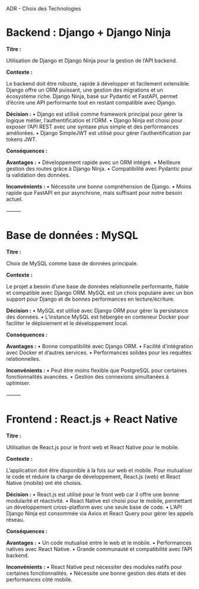 ADR - Choix des Technologies

# Backend : Django + Django Ninja

**Titre :**

Utilisation de Django et Django Ninja pour la gestion de l’API backend.

**Contexte :**

Le backend doit être robuste, rapide à développer et facilement extensible. Django offre un ORM puissant, une gestion des migrations et un écosystème riche. Django Ninja, basé sur Pydantic et FastAPI, permet d’écrire une API performante tout en restant compatible avec Django.

**Décision :**
	•	Django est utilisé comme framework principal pour gérer la logique métier, l’authentification et l’ORM.
	•	Django Ninja est choisi pour exposer l’API REST avec une syntaxe plus simple et des performances améliorées.
	•	Django SimpleJWT est utilisé pour gérer l’authentification par tokens JWT.

**Conséquences :**

__Avantages :__
	•	Développement rapide avec un ORM intégré.
	•	Meilleure gestion des routes grâce à Django Ninja.
	•	Compatibilité avec Pydantic pour la validation des données.

__Inconvénients :__
	•	Nécessite une bonne compréhension de Django.
	•	Moins rapide que FastAPI en pur asynchrone, mais suffisant pour notre besoin actuel.

⸻

# Base de données : MySQL

**Titre :**

Choix de MySQL comme base de données principale.

**Contexte :**

Le projet a besoin d’une base de données relationnelle performante, fiable et compatible avec Django ORM. MySQL est un choix populaire avec un bon support pour Django et de bonnes performances en lecture/écriture.

**Décision :**
	•	MySQL est utilisé avec Django ORM pour gérer la persistance des données.
	•	L’instance MySQL est hébergée en conteneur Docker pour faciliter le déploiement et le développement local.

**Conséquences :**

__Avantages :__
	•	Bonne compatibilité avec Django ORM.
	•	Facilité d’intégration avec Docker et d’autres services.
	•	Performances solides pour les requêtes relationnelles.

__Inconvénients :__
	•	Peut être moins flexible que PostgreSQL pour certaines fonctionnalités avancées.
	•	Gestion des connexions simultanées à optimiser.

⸻

# Frontend : React.js + React Native

**Titre :**

Utilisation de React.js pour le front web et React Native pour le mobile.

**Contexte :**

L’application doit être disponible à la fois sur web et mobile. Pour mutualiser le code et réduire la charge de développement, React.js (web) et React Native (mobile) ont été choisis.

**Décision :**
	•	React.js est utilisé pour le front web car il offre une bonne modularité et réactivité.
	•	React Native est choisi pour le mobile, permettant un développement cross-platform avec une seule base de code.
	•	L’API Django Ninja est consommée via Axios et React Query pour gérer les appels réseau.

**Conséquences :**

__Avantages :__
	•	Un code mutualisé entre le web et le mobile.
	•	Performances natives avec React Native.
	•	Grande communauté et compatibilité avec l’API backend.

__Inconvénients :__
	•	React Native peut nécessiter des modules natifs pour certaines fonctionnalités.
	•	Nécessite une bonne gestion des états et des performances côté mobile.
